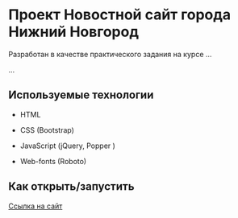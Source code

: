 # Проект Новостной сайт города Нижний Новгород

Разработан в качестве практического задания на курсе …

…

## Используемые технологии

* HTML

* CSS (Bootstrap)

* JavaScript (jQuery, Popper )

* Web-fonts (Roboto)

## Как открыть/запустить

<a href="https://annann2412.github.io/PW-5.11.1/"> Ссылка на сайт</a>